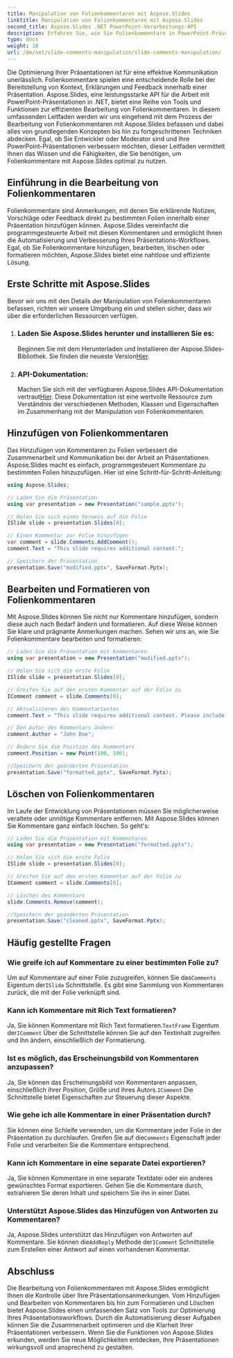 ```yaml
---
title: Manipulation von Folienkommentaren mit Aspose.Slides
linktitle: Manipulation von Folienkommentaren mit Aspose.Slides
second_title: Aspose.Slides .NET PowerPoint-Verarbeitungs-API
description: Erfahren Sie, wie Sie Folienkommentare in PowerPoint-Präsentationen mithilfe der Aspose.Slides API für .NET bearbeiten. Entdecken Sie Schritt-für-Schritt-Anleitungen und Quellcodebeispiele zum Hinzufügen, Bearbeiten und Formatieren von Folienkommentaren.
type: docs
weight: 10
url: /de/net/slide-comments-manipulation/slide-comments-manipulation/
---
```


Die Optimierung Ihrer Präsentationen ist für eine effektive Kommunikation unerlässlich. Folienkommentare spielen eine entscheidende Rolle bei der Bereitstellung von Kontext, Erklärungen und Feedback innerhalb einer Präsentation. Aspose.Slides, eine leistungsstarke API für die Arbeit mit PowerPoint-Präsentationen in .NET, bietet eine Reihe von Tools und Funktionen zur effizienten Bearbeitung von Folienkommentaren. In diesem umfassenden Leitfaden werden wir uns eingehend mit dem Prozess der Bearbeitung von Folienkommentaren mit Aspose.Slides befassen und dabei alles von grundlegenden Konzepten bis hin zu fortgeschrittenen Techniken abdecken. Egal, ob Sie Entwickler oder Moderator sind und Ihre PowerPoint-Präsentationen verbessern möchten, dieser Leitfaden vermittelt Ihnen das Wissen und die Fähigkeiten, die Sie benötigen, um Folienkommentare mit Aspose.Slides optimal zu nutzen.

## Einführung in die Bearbeitung von Folienkommentaren

Folienkommentare sind Anmerkungen, mit denen Sie erklärende Notizen, Vorschläge oder Feedback direkt zu bestimmten Folien innerhalb einer Präsentation hinzufügen können. Aspose.Slides vereinfacht die programmgesteuerte Arbeit mit diesen Kommentaren und ermöglicht Ihnen die Automatisierung und Verbesserung Ihres Präsentations-Workflows. Egal, ob Sie Folienkommentare hinzufügen, bearbeiten, löschen oder formatieren möchten, Aspose.Slides bietet eine nahtlose und effiziente Lösung.

## Erste Schritte mit Aspose.Slides

Bevor wir uns mit den Details der Manipulation von Folienkommentaren befassen, richten wir unsere Umgebung ein und stellen sicher, dass wir über die erforderlichen Ressourcen verfügen.

1. ### Laden Sie Aspose.Slides herunter und installieren Sie es: 
	 Beginnen Sie mit dem Herunterladen und Installieren der Aspose.Slides-Bibliothek. Sie finden die neueste Version[Hier](https://releases.aspose.com/slides/net/).

2. ### API-Dokumentation: 
	 Machen Sie sich mit der verfügbaren Aspose.Slides API-Dokumentation vertraut[Hier](https://reference.aspose.com/slides/net/). Diese Dokumentation ist eine wertvolle Ressource zum Verständnis der verschiedenen Methoden, Klassen und Eigenschaften im Zusammenhang mit der Manipulation von Folienkommentaren.

## Hinzufügen von Folienkommentaren

Das Hinzufügen von Kommentaren zu Folien verbessert die Zusammenarbeit und Kommunikation bei der Arbeit an Präsentationen. Aspose.Slides macht es einfach, programmgesteuert Kommentare zu bestimmten Folien hinzuzufügen. Hier ist eine Schritt-für-Schritt-Anleitung:

```csharp
using Aspose.Slides;

// Laden Sie die Präsentation
using var presentation = new Presentation("sample.pptx");

// Holen Sie sich einen Verweis auf die Folie
ISlide slide = presentation.Slides[0];

// Einen Kommentar zur Folie hinzufügen
var comment = slide.Comments.AddComment();
comment.Text = "This slide requires additional content.";

// Speichern der Präsentation
presentation.Save("modified.pptx", SaveFormat.Pptx);
```

## Bearbeiten und Formatieren von Folienkommentaren

Mit Aspose.Slides können Sie nicht nur Kommentare hinzufügen, sondern diese auch nach Bedarf ändern und formatieren. Auf diese Weise können Sie klare und prägnante Anmerkungen machen. Sehen wir uns an, wie Sie Folienkommentare bearbeiten und formatieren:

```csharp
// Laden Sie die Präsentation mit Kommentaren
using var presentation = new Presentation("modified.pptx");

// Holen Sie sich die erste Folie
ISlide slide = presentation.Slides[0];

// Greifen Sie auf den ersten Kommentar auf der Folie zu
IComment comment = slide.Comments[0];

// Aktualisieren des Kommentartextes
comment.Text = "This slide requires additional content. Please include relevant statistics.";

// Den Autor des Kommentars ändern
comment.Author = "John Doe";

// Ändern Sie die Position des Kommentars
comment.Position = new Point(100, 100);

//Speichern der geänderten Präsentation
presentation.Save("formatted.pptx", SaveFormat.Pptx);
```

## Löschen von Folienkommentaren

Im Laufe der Entwicklung von Präsentationen müssen Sie möglicherweise veraltete oder unnötige Kommentare entfernen. Mit Aspose.Slides können Sie Kommentare ganz einfach löschen. So geht's:

```csharp
// Laden Sie die Präsentation mit Kommentaren
using var presentation = new Presentation("formatted.pptx");

// Holen Sie sich die erste Folie
ISlide slide = presentation.Slides[0];

// Greifen Sie auf den ersten Kommentar auf der Folie zu
IComment comment = slide.Comments[0];

// Löschen des Kommentars
slide.Comments.Remove(comment);

//Speichern der geänderten Präsentation
presentation.Save("cleaned.pptx", SaveFormat.Pptx);
```

## Häufig gestellte Fragen

### Wie greife ich auf Kommentare zu einer bestimmten Folie zu?

Um auf Kommentare auf einer Folie zuzugreifen, können Sie das`Comments` Eigentum der`ISlide` Schnittstelle. Es gibt eine Sammlung von Kommentaren zurück, die mit der Folie verknüpft sind.

### Kann ich Kommentare mit Rich Text formatieren?

 Ja, Sie können Kommentare mit Rich Text formatieren.`TextFrame` Eigentum der`IComment` Über die Schnittstelle können Sie auf den Textinhalt zugreifen und ihn ändern, einschließlich der Formatierung.

### Ist es möglich, das Erscheinungsbild von Kommentaren anzupassen?

 Ja, Sie können das Erscheinungsbild von Kommentaren anpassen, einschließlich ihrer Position, Größe und ihres Autors.`IComment` Die Schnittstelle bietet Eigenschaften zur Steuerung dieser Aspekte.

### Wie gehe ich alle Kommentare in einer Präsentation durch?

 Sie können eine Schleife verwenden, um die Kommentare jeder Folie in der Präsentation zu durchlaufen. Greifen Sie auf die`Comments` Eigenschaft jeder Folie und verarbeiten Sie die Kommentare entsprechend.

### Kann ich Kommentare in eine separate Datei exportieren?

Ja, Sie können Kommentare in eine separate Textdatei oder ein anderes gewünschtes Format exportieren. Gehen Sie die Kommentare durch, extrahieren Sie deren Inhalt und speichern Sie ihn in einer Datei.

### Unterstützt Aspose.Slides das Hinzufügen von Antworten zu Kommentaren?

 Ja, Aspose.Slides unterstützt das Hinzufügen von Antworten auf Kommentare. Sie können die`AddReply` Methode der`IComment` Schnittstelle zum Erstellen einer Antwort auf einen vorhandenen Kommentar.

## Abschluss

Die Bearbeitung von Folienkommentaren mit Aspose.Slides ermöglicht Ihnen die Kontrolle über Ihre Präsentationsanmerkungen. Vom Hinzufügen und Bearbeiten von Kommentaren bis hin zum Formatieren und Löschen bietet Aspose.Slides einen umfassenden Satz von Tools zur Optimierung Ihres Präsentationsworkflows. Durch die Automatisierung dieser Aufgaben können Sie die Zusammenarbeit optimieren und die Klarheit Ihrer Präsentationen verbessern. Wenn Sie die Funktionen von Aspose.Slides erkunden, werden Sie neue Möglichkeiten entdecken, Ihre Präsentationen wirkungsvoll und ansprechend zu gestalten.